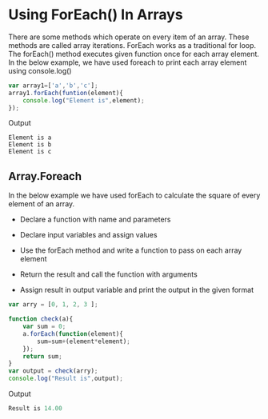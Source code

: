 # Using ForEach() In Arrays
There are some methods which operate on every item of an array. These methods are called array iterations. ForEach works as a traditional for loop. The forEach() method executes given function once for each array element. In the below example, we have used foreach to print each array element using console.log()


```js
var array1=['a','b','c'];
array1.forEach(funtion(element){
    console.log("Element is",element);
});
```
Output

```
Element is a
Element is b
Element is c
```

## Array.Foreach
In the below example we have used forEach to calculate the square of every element of an array.

- Declare a function with name and parameters

- Declare input variables and assign values

- Use the forEach method and write a function to pass on each array element

- Return the result and call the function with arguments

- Assign result in output variable and print the output in the given format

```js
var arry = [0, 1, 2, 3 ];

function check(a){
    var sum = 0;
    a.forEach(function(element){
        sum=sum+(element*element);
    });
    return sum;
}
var output = check(arry);
console.log("Result is",output);
```


Output
```js
Result is 14.00
```